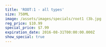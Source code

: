 ```yaml
---
title: 'ROOT:1 - all types'
size: 750ML
image: /assets/images/specials/root1 (3b.jpg
reg_price: $10.99
special_price: $7.99
expiration_date: 2016-08-31T00:00:00.000Z
show_special: true
---
```



